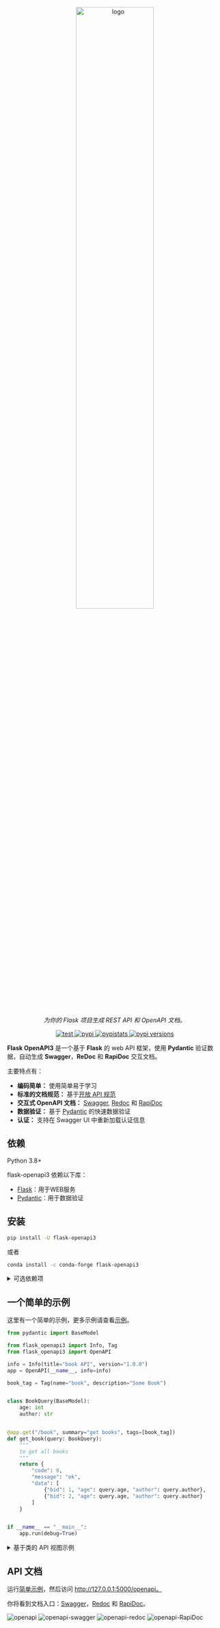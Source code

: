 <div align="center">
    <a href="https://luolingchun.github.io/flask-openapi3/" target="_blank">
        <img class="off-glb" src="images/logo-text.svg" width="60%" height="auto" alt="logo">
    </a>
</div>
<p align="center">
    <em>为你的 Flask 项目生成 REST API 和 OpenAPI 文档。</em>
</p>
<p align="center">
    <a href="https://github.com/luolingchun/flask-openapi3/actions/workflows/tests.yml" target="_blank">
        <img class="off-glb" src="https://img.shields.io/github/actions/workflow/status/luolingchun/flask-openapi3/tests.yml?branch=master" alt="test">
    </a>
    <a href="https://pypi.org/project/flask-openapi3/" target="_blank">
        <img class="off-glb" src="https://img.shields.io/pypi/v/flask-openapi3" alt="pypi">
    </a>
    <a href="https://pypistats.org/packages/flask-openapi3" target="_blank">
        <img class="off-glb" src="https://img.shields.io/pypi/dm/flask-openapi3" alt="pypistats">
    </a>
    <a href="https://pypi.org/project/flask-openapi3/" target="_blank">
        <img class="off-glb" src="https://img.shields.io/pypi/pyversions/flask-openapi3" alt="pypi versions">
    </a>
</p>

**Flask OpenAPI3** 是一个基于 **Flask** 的 web API 框架，使用 **Pydantic** 验证数据，自动生成 **Swagger**，**ReDoc** 和 **RapiDoc**
交互文档。

主要特点有：

- **编码简单：** 使用简单易于学习
- **标准的文档规范：** 基于[开放 API 规范](https://spec.openapis.org/oas/v3.1.0)
- **交互式 OpenAPI 文档：** [Swagger](https://github.com/swagger-api/swagger-ui), [Redoc](https://github.com/Redocly/redoc) 和 [RapiDoc](https://github.com/rapi-doc/RapiDoc)
- **数据验证：** 基于 [Pydantic](https://github.com/pydantic/pydantic) 的快速数据验证
- **认证：** 支持在 Swagger UI 中重新加载认证信息

## 依赖

Python 3.8+

flask-openapi3 依赖以下库：

- [Flask](https://github.com/pallets/flask)：用于WEB服务
- [Pydantic](https://github.com/pydantic/pydantic)：用于数据验证

## 安装

```bash
pip install -U flask-openapi3
```

或者

```bash
conda install -c conda-forge flask-openapi3
```

<details markdown="block">
<summary>可选依赖项</summary>

- [python-email-validator](https://github.com/JoshData/python-email-validator) 支持邮箱验证；
- [python-dotenv](https://github.com/theskumar/python-dotenv#readme) 在运行 `flask`
  命令时启用对[ dotenv 环境变量](https://flask.palletsprojects.com/en/latest/cli/#dotenv) 的支持；
- [pyyaml](https://github.com/yaml/pyyaml) 用于输出 `yaml`格式的 OpenAPI 文档；
- [asgiref](https://github.com/django/asgiref) 允许在定义视图函数时使用 `async def` 和 `await`.

和 flask-openapi3 一起安装这些依赖:

```bash
pip install flask-openapi3[yaml]
# 或者
pip install flask-openapi3[async]
# 或者
pip install flask-openapi3[dotenv]
# 或者
pip install flask-openapi3[email]
# 或者安装全部
pip install flask-openapi3[yaml,async,dotenv,email]
# 或者手动安装
pip install pyyaml asgiref python-dotenv email-validator
```

</details>

## 一个简单的示例

这里有一个简单的示例，更多示例请查看[示例](https://luolingchun.github.io/flask-openapi3/latest/zh/Example/)。

```python
from pydantic import BaseModel

from flask_openapi3 import Info, Tag
from flask_openapi3 import OpenAPI

info = Info(title="book API", version="1.0.0")
app = OpenAPI(__name__, info=info)

book_tag = Tag(name="book", description="Some Book")


class BookQuery(BaseModel):
    age: int
    author: str


@app.get("/book", summary="get books", tags=[book_tag])
def get_book(query: BookQuery):
    """
    to get all books
    """
    return {
        "code": 0,
        "message": "ok",
        "data": [
            {"bid": 1, "age": query.age, "author": query.author},
            {"bid": 2, "age": query.age, "author": query.author}
        ]
    }


if __name__ == "__main__":
    app.run(debug=True)
```


<details>
<summary>基于类的 API 视图示例</summary>

```python
from typing import Optional

from pydantic import BaseModel, Field

from flask_openapi3 import OpenAPI, Tag, Info, APIView


info = Info(title='book API', version='1.0.0')
app = OpenAPI(__name__, info=info)

api_view = APIView(url_prefix="/api/v1", view_tags=[Tag(name="book")])


class BookPath(BaseModel):
    id: int = Field(..., description="book ID")


class BookQuery(BaseModel):
    age: Optional[int] = Field(None, description='Age')


class BookBody(BaseModel):
    age: Optional[int] = Field(..., ge=2, le=4, description='Age')
    author: str = Field(None, min_length=2, max_length=4, description='Author')


@api_view.route("/book")
class BookListAPIView:
    a = 1

    @api_view.doc(summary="get book list")
    def get(self, query: BookQuery):
        print(self.a)
        return query.model_dump_json()

    @api_view.doc(summary="create book")
    def post(self, body: BookBody):
        """description for a created book"""
        return body.model_dump_json()


@api_view.route("/book/<id>")
class BookAPIView:
    @api_view.doc(summary="get book")
    def get(self, path: BookPath):
        print(path)
        return "get"

    @api_view.doc(summary="update book")
    def put(self, path: BookPath):
        print(path)
        return "put"

    @api_view.doc(summary="delete book", deprecated=True)
    def delete(self, path: BookPath):
        print(path)
        return "delete"


app.register_api_view(api_view)

if __name__ == "__main__":
    app.run(debug=True)
```
</details>

## API 文档

运行[简单示例](https://github.com/luolingchun/flask-openapi3/blob/master/examples/simple_demo.py)，然后访问 http://127.0.0.1:5000/openapi。

你将看到文档入口：[Swagger](https://github.com/swagger-api/swagger-ui)，[Redoc](https://github.com/Redocly/redoc) 和 [RapiDoc](https://github.com/rapi-doc/RapiDoc)。

![openapi](./images/openapi.png)
![openapi-swagger](./images/openapi-swagger.png)
![openapi-redoc](./images/openapi-redoc.png)
![openapi-RapiDoc](./images/openapi-rapidoc.png)
